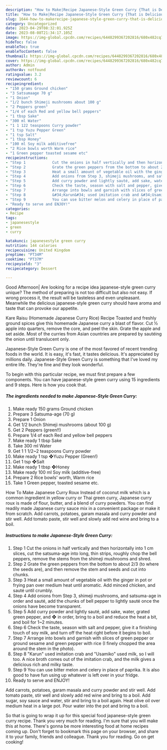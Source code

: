 ```yaml
---
description: "How to Make|Recipe Japanese-Style Green Curry {That is Delicious"
title: "How to Make|Recipe Japanese-Style Green Curry {That is Delicious"
slug: 1644-how-to-makerecipe-japanese-style-green-curry-that-is-delicious
category: Uncategorized
date: 2023-04-29T08:32:01.925Z
date: 2023-08-08T21:34:17.105Z
image: https://img-global.cpcdn.com/recipes/6448299367202816/680x482cq70/japanese-style-green-curry-recipe-main-photo.jpg
hideToc: false
enableToc: true
enableTocContent: false
thumbnail: https://img-global.cpcdn.com/recipes/6448299367202816/680x482cq70/japanese-style-green-curry-recipe-main-photo.jpg
cover: https://img-global.cpcdn.com/recipes/6448299367202816/680x482cq70/japanese-style-green-curry-recipe-main-photo.jpg
author: Admin
authorAv: notfound
ratingvalue: 3.2
reviewcount: 6
recipeingredient:
- "150 grams Ground chicken"
- "3 Satsumaage 70 g"
- "1 Onion"
- "1/2 bunch Shimeji mushrooms about 100 g"
- "2 Peppers green"
- "1/4 of each Red and yellow bell peppers"
- "1 tbsp Sake"
- "300 ml Water"
- "1 1 122 teaspoons Curry powder"
- "1 tsp Yuzu Pepper Green"
- "1 tsp Salt"
- "1 tbsp Honey"
- "100 ml Soy milk additivefree"
- "2 Rice bowls worth Warm rice"
- "1 Green pepper toasted sesame etc"
recipeinstructions:
- "Step 1            Cut the onions in half vertically and then horizontally into 1 cm slices, cut the satsuma-age into long, thin strips, roughly chop the bell peppers, remove the stems from the shimeji mushrooms and shred."
- "Step 2            Grate the green peppers from the bottom to about 2/3 (to where the seeds are), and then remove the stem and seeds and cut into chunks."
- "Step 3            Heat a small amount of vegetable oil with the ginger in pot or frying pan over medium heat until aromatic. Add minced chicken, and sauté until crumbly."
- "Step 4            Add onions from Step 3, shimeji mushrooms, and satsuma-age in order and sauté, add the chunks of bell pepper to lightly sauté once the onions have become transparent."
- "Step 5            Add curry powder and lightly sauté, add sake, water, grated green pepper, and ❖ in order, bring to a boil and reduce the heat a bit, and boil for 1~2 minutes."
- "Step 6            Check the taste, season with salt and pepper, give it a finishing touch of soy milk, and turn off the heat right before it begins to boil."
- "Step 7            Arrange into bowls and garnish with slices of green pepper or ground sesame and green pepper with rice (I finely chopped the area around the stem in the photo)."
- "Step 8            &#34;Karun&#34; used imitation crab and &#34;Usamiko&#34; used milk, so I will too. A nice broth comes out of the imitation crab, and the milk gives a delicious rich and milky taste."
- "Step 9            You can use bitter melon and celery in place of paprika. It is also good to have fun using up whatever is left over in your fridge."
- "Ready to serve and ENJOY!"
categories:
- Recipe
tags:
- japanesestyle
- green
- curry

katakunci: japanesestyle green curry 
nutrition: 144 calories
recipecuisine: United Kingdom
preptime: "PT34M"
cooktime: "PT37M"
recipeyield: "3"
recipecategory: Dessert

---
```



Good Afternoon| Are looking for a recipe idea japanese-style green curry unique? The method of preparing is not too difficult but also not easy. If wrong process it, the result will be tasteless and even unpleasant. Meanwhile the delicious japanese-style green curry should have aroma and taste that can provoke our appetite.





Kare Raisu (Homemade Japanese Curry Rice) Recipe Toasted and freshly ground spices give this homemade Japanese curry a blast of flavor. Cut ½ apple into quarters, remove the core, and peel the skin. Grate the apple and set aside. Most of the curries from Asian countries are prepared by sautéing the onion until translucent only.

Japanese-Style Green Curry is one of the most favored of recent trending foods in the world. It is easy, it's fast, it tastes delicious. It's appreciated by millions daily. Japanese-Style Green Curry is something that I've loved my entire life. They're fine and they look wonderful.


To begin with this particular recipe, we must first prepare a few components. You can have japanese-style green curry using 15 ingredients and 9 steps. Here is how you cook that.

<!--inarticleads1-->

##### The ingredients needed to make Japanese-Style Green Curry:

1. Make ready 150 grams Ground chicken
1. Prepare 3 Satsuma-age (70 g)
1. Prepare 1 Onion
1. Get 1/2 bunch Shimeji mushrooms (about 100 g)
1. Get 2 Peppers (green!!)
1. Prepare 1/4 of each Red and yellow bell peppers
1. Make ready 1 tbsp Sake
1. Take 300 ml Water
1. Get 1 1 1/2~2 teaspoons Curry powder
1. Make ready 1 tsp ❖Yuzu Pepper (Green!)
1. Get 1 tsp ❖Salt
1. Make ready 1 tbsp ❖Honey
1. Make ready 100 ml Soy milk (additive-free)
1. Prepare 2 Rice bowls&#39; worth, Warm rice
1. Take 1 Green pepper, toasted sesame etc.


How To Make Japanese Curry Roux Instead of coconut milk which is a common ingredient in yellow curry or Thai green curry, Japanese curry roux is made of flour, butter, and a blend of curry powders. You can find readily made Japanese curry sauce mix in a convenient package or make it from scratch. Add carrots, potatoes, garam masala and curry powder and stir well. Add tomato paste, stir well and slowly add red wine and bring to a boil. 

<!--inarticleads2-->

##### Instructions to make Japanese-Style Green Curry:

1. Step 1            Cut the onions in half vertically and then horizontally into 1 cm slices, cut the satsuma-age into long, thin strips, roughly chop the bell peppers, remove the stems from the shimeji mushrooms and shred.
1. Step 2            Grate the green peppers from the bottom to about 2/3 (to where the seeds are), and then remove the stem and seeds and cut into chunks.
1. Step 3            Heat a small amount of vegetable oil with the ginger in pot or frying pan over medium heat until aromatic. Add minced chicken, and sauté until crumbly.
1. Step 4            Add onions from Step 3, shimeji mushrooms, and satsuma-age in order and sauté, add the chunks of bell pepper to lightly sauté once the onions have become transparent.
1. Step 5            Add curry powder and lightly sauté, add sake, water, grated green pepper, and ❖ in order, bring to a boil and reduce the heat a bit, and boil for 1~2 minutes.
1. Step 6            Check the taste, season with salt and pepper, give it a finishing touch of soy milk, and turn off the heat right before it begins to boil.
1. Step 7            Arrange into bowls and garnish with slices of green pepper or ground sesame and green pepper with rice (I finely chopped the area around the stem in the photo).
1. Step 8            &#34;Karun&#34; used imitation crab and &#34;Usamiko&#34; used milk, so I will too. A nice broth comes out of the imitation crab, and the milk gives a delicious rich and milky taste.
1. Step 9            You can use bitter melon and celery in place of paprika. It is also good to have fun using up whatever is left over in your fridge.
1. Ready to serve and ENJOY!

Add carrots, potatoes, garam masala and curry powder and stir well. Add tomato paste, stir well and slowly add red wine and bring to a boil. Add sugar, soy sauce and water, stir and bring to a boil again. Heat olive oil over medium heat in a large pot. Pour water into the pot and bring to a boil. 

So that is going to wrap it up for this special food japanese-style green curry recipe. Thank you very much for reading. I'm sure that you will make this at home. There's gonna be more interesting food at home recipes coming up. Don't forget to bookmark this page on your browser, and share it to your family, friends and colleague. Thank you for reading. Go on get cooking!
